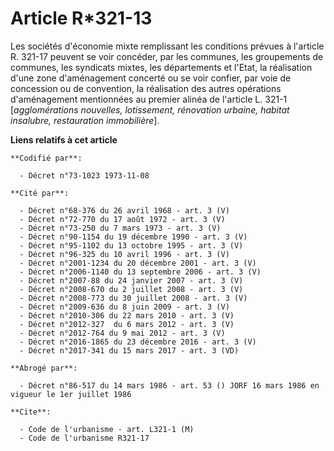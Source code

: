 # Article R*321-13

Les sociétés d'économie mixte remplissant les conditions prévues à l'article R. 321-17 peuvent se voir concéder, par les
communes, les groupements de communes, les syndicats mixtes, les départements et l'Etat, la réalisation d'une zone
d'aménagement concerté ou se voir confier, par voie de concession ou de convention, la réalisation des autres opérations
d'aménagement mentionnées au premier alinéa de l'article L. 321-1 [*agglomérations nouvelles, lotissement, rénovation
urbaine, habitat insalubre, restauration immobilière*].

**Liens relatifs à cet article**

	**Codifié par**:

	  - Décret n°73-1023 1973-11-08

	**Cité par**:

	  - Décret n°68-376 du 26 avril 1968 - art. 3 (V)
	  - Décret n°72-770 du 17 août 1972 - art. 3 (V)
	  - Décret n°73-250 du 7 mars 1973 - art. 3 (V)
	  - Décret n°90-1154 du 19 décembre 1990 - art. 3 (V)
	  - Décret n°95-1102 du 13 octobre 1995 - art. 3 (V)
	  - Décret n°96-325 du 10 avril 1996 - art. 3 (V)
	  - Décret n°2001-1234 du 20 décembre 2001 - art. 3 (V)
	  - Décret n°2006-1140 du 13 septembre 2006 - art. 3 (V)
	  - Décret n°2007-88 du 24 janvier 2007 - art. 3 (V)
	  - Décret n°2008-670 du 2 juillet 2008 - art. 3 (V)
	  - Décret n°2008-773 du 30 juillet 2008 - art. 3 (V)
	  - Décret n°2009-636 du 8 juin 2009 - art. 3 (V)
	  - Décret n°2010-306 du 22 mars 2010 - art. 3 (V)
	  - Décret n°2012-327  du 6 mars 2012 - art. 3 (V)
	  - Décret n°2012-764 du 9 mai 2012 - art. 3 (V)
	  - Décret n°2016-1865 du 23 décembre 2016 - art. 3 (V)
	  - Décret n°2017-341 du 15 mars 2017 - art. 3 (VD)

	**Abrogé par**:

	  - Décret n°86-517 du 14 mars 1986 - art. 53 () JORF 16 mars 1986 en vigueur le 1er juillet 1986

	**Cite**:

	  - Code de l'urbanisme - art. L321-1 (M)
	  - Code de l'urbanisme R321-17
